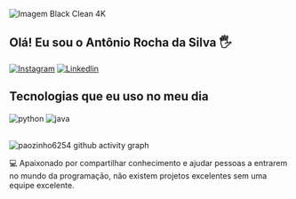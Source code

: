 ![Imagem Black Clean 4K](./wp10431873-black-clean-4k-wallpapers.jpg)

## Olá! Eu sou o Antônio Rocha da Silva 🖐️

[![Instagram](https://img.shields.io/badge/Instagram-E4405F?style=for-the-badge&logo=instagram&logoColor=white)](https://www.instagram.com/paozinho_6254/)
[![Linkedlin](https://img.shields.io/badge/LinkedIn-0077B5?style=for-the-badge&logo=linkedin&logoColor=white)](https://br.linkedin.com/in/ant%C3%B4nio-rocha-da-silva-a45a9b307)

## Tecnologias que eu uso no meu dia

<div style="display: inline_block">
  <img align="center" alt="python" src = "https://img.shields.io/badge/Python-14354C?style=for-the-badge&logo=python&logoColor=white" />
  <img align="center" alt="java" src = "https://img.shields.io/badge/Java-ED8B00?style=for-the-badge&logo=openjdk&logoColor=white" />


</div><br/>

![paozinho6254 github activity graph](https://raw.githubusercontent.com/paozinho6254/paozinho6254/output/github-contribution-grid-snake-dark.svg)

💻 Apaixonado por compartilhar conhecimento e ajudar pessoas a entrarem no mundo da programação, não existem projetos excelentes sem uma equipe excelente.

